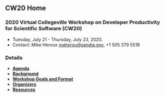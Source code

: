 
## CW20 Home

### 2020 Virtual Collegeville Workshop on Developer Productivity for Scientific Software (CW20)

- Tuesday, July 21 - Thursday, July 23, 2020.
- Contact: Mike Heroux <maherou@sandia.gov>, +1 505 379 5518

<!--
- Plenary Sessions: Room 264, Quadrangle Building, St. John's University, Collegeville, MN
- Informal Sessions: Br Willy's Pub, Sexton Commons, St. John's University, Collegeville, MN
[2020 Collegeville Workshop on Developer Productivity for Scientific Software - Attendees](CWSS20-DP-Attendees.jpg "2019 Collegeville Workshop on Developer Productivity for Scientific Software - Attendees")
-->


### Details
- [**Agenda**](Agenda.md)
- [**Background**](Background.md)
- [**Workshop Goals and Format**](GoalsFormat.md)
- [**Organizers**](Organizers.md)
- [**Resources**](Resources.md)

<!--
- [**Workshop Venue**](Venue.md)
- [**Transportation**](Transportation.md)
- [**Campus Map**](SJU-Campus-Map.pdf)
- [**Campus Code-of-Conduct Policy**](https://www.csbsju.edu/joint-student-development/title-ix)
- [**Detailed Agenda**](CWSS20-DP-Agenda.pdf)
- [**White Papers**](WorkshopResources/WhitePapers/WhitePaperList.md)
- [**All White Papers: WhitePapersBundle.zip**](WorkshopResources/WhitePapersBundle.zip)
- [**Presentations**](WorkshopResources/Presentations/PresentationList.md)
- [**All Presentations: PresentationsBundle.zip**](WorkshopResources/PresentationsBundle.zip)
- [**Attendees**](Attendees.md)
- [**Discussion Groups**](DiscussionGroups.md)
- [**Ride Sharing**](Ride_sharing.md)
- [**Workshop Registration and Housing Reservations**](Registration.md)
-->

